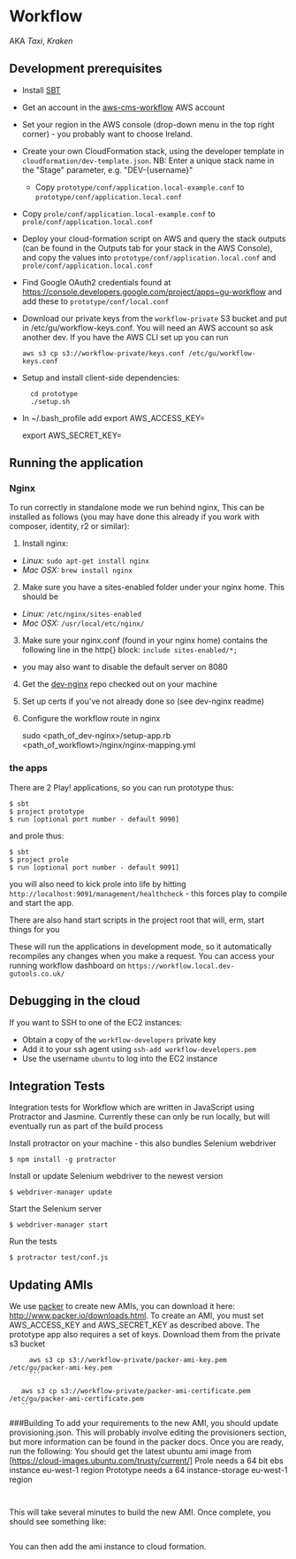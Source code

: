Workflow
========

AKA *Taxi*, *Kraken*

Development prerequisites
-------------------------

  * Install [SBT](http://www.scala-sbt.org/)
  * Get an account in the [aws-cms-workflow](https://aws-cms-workflow.signin.aws.amazon.com/console) AWS account
  * Set your region in the AWS console (drop-down menu in the top right corner) - you probably want to choose Ireland.
  * Create your own CloudFormation stack, using the developer template in `cloudformation/dev-template.json`. NB: Enter
    a unique stack name in the "Stage" parameter, e.g. "DEV-{username}"

	* Copy `prototype/conf/application.local-example.conf` to `prototype/conf/application.local.conf`
  * Copy `prole/conf/application.local-example.conf` to `prole/conf/application.local.conf`
  * Deploy your cloud-formation script on AWS and query the stack outputs (can be found in the Outputs tab for your stack in the AWS Console), and copy the values
    into `prototype/conf/application.local.conf` and `prole/conf/application.local.conf`
  * Find Google OAuth2 credentials found at https://console.developers.google.com/project/apps~gu-workflow and add these to `prototype/conf/local.conf`
  * Download our private keys from the `workflow-private` S3 bucket and put in /etc/gu/workflow-keys.conf.
    You will need an AWS account so ask another dev.
    If you have the AWS CLI set up you can run
      ```
      aws s3 cp s3://workflow-private/keys.conf /etc/gu/workflow-keys.conf
      ```

  * Setup and install client-side dependencies:

    ```
      cd prototype
      ./setup.sh

    ```

  * In ~/.bash_profile add
    export AWS_ACCESS_KEY=<access-key-id>

    export AWS_SECRET_KEY=<secret-key>


Running the application
-----------------------

### Nginx

To run correctly in standalone mode we run behind nginx, This can be installed as follows (you may have done
this already if you work with composer, identity, r2 or similar):

1. Install nginx:
  * *Linux:*   ```sudo apt-get install nginx```
  * *Mac OSX:* ```brew install nginx```

2. Make sure you have a sites-enabled folder under your nginx home. This should be
  * *Linux:* ```/etc/nginx/sites-enabled```
  * *Mac OSX:* ```/usr/local/etc/nginx/```

3. Make sure your nginx.conf (found in your nginx home) contains the following line in the http{} block:
`include sites-enabled/*;`
  * you may also want to disable the default server on 8080

4. Get the [dev-nginx](https://github.com/guardian/dev-nginx) repo checked out on your machine

5. Set up certs if you've not already done so (see dev-nginx readme)
 
6. Configure the workflow route in nginx

    sudo <path_of_dev-nginx>/setup-app.rb <path_of_workflowt>/nginx/nginx-mapping.yml



### the apps

There are 2 Play! applications, so you can run prototype thus:

    $ sbt
    $ project prototype
    $ run [optional port number - default 9090]

and prole thus:

    $ sbt
    $ project prole
    $ run [optional port number - default 9091]

you will also need to kick prole into life by hitting ```http://localhost:9091/management/healthcheck``` - this forces
play to compile and start the app.

There are also hand start scripts in the project root that will, erm, start things for you

These will run the applications in development mode, so it automatically recompiles any changes when you make a request.
You can access your running workflow dashboard on ```https://workflow.local.dev-gutools.co.uk/```

Debugging in the cloud
----------------------

If you want to SSH to one of the EC2 instances:

  * Obtain a copy of the `workflow-developers` private key
  * Add it to your ssh agent using `ssh-add workflow-developers.pem`
  * Use the username `ubuntu` to log into the EC2 instance

Integration Tests
-------------

Integration tests for Workflow which are written in JavaScript using Protractor and Jasmine. Currently these can only be run locally, but will eventually run as part of the build process

Install protractor on your machine - this also bundles Selenium webdriver

    $ npm install -g protractor

Install or update Selenium webdriver to the newest version

    $ webdriver-manager update

Start the Selenium server

    $ webdriver-manager start

Run the tests

    $ protractor test/conf.js

Updating AMIs
-------------

We use [packer](https://packer.io/) to create new AMIs, you can download it here: http://www.packer.io/downloads.html.
To create an AMI, you must set AWS_ACCESS_KEY and AWS_SECRET_KEY as described above.
The prototype app also requires a set of keys. Download them from the private s3 bucket

 ```
      aws s3 cp s3://workflow-private/packer-ami-key.pem /etc/gu/packer-ami-key.pem
      ```
  ```
       aws s3 cp s3://workflow-private/packer-ami-certificate.pem /etc/gu/packer-ami-certificate.pem
       ```

###Building
To add your requirements to the new AMI, you should update provisioning.json. This will probably involve editing the
provisioners section, but more information can be found in the packer docs. Once you are ready, run the following:
You should get the latest ubuntu ami image from [https://cloud-images.ubuntu.com/trusty/current/]
Prole needs a 64 bit ebs instance eu-west-1 region
Prototype needs a 64 instance-storage eu-west-1 region

``` packer build prototype/provisioning.json
   ```
``` packer build prole/provisioning.json
```

This will take several minutes to build the new AMI. Once complete, you should see something like:

```eu-west-1: ami-xxxxxxxx
```
You can then add the ami instance to cloud formation.
